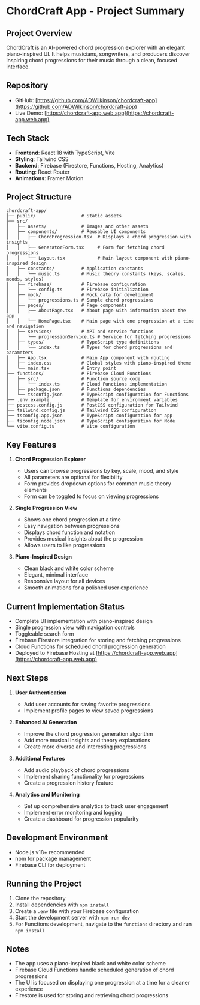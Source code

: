 # ChordCraft App - Project Summary

## Project Overview
ChordCraft is an AI-powered chord progression explorer with an elegant piano-inspired UI. It helps musicians, songwriters, and producers discover inspiring chord progressions for their music through a clean, focused interface.

## Repository
- GitHub: [https://github.com/ADWilkinson/chordcraft-app](https://github.com/ADWilkinson/chordcraft-app)
- Live Demo: [https://chordcraft-app.web.app](https://chordcraft-app.web.app)

## Tech Stack
- **Frontend**: React 18 with TypeScript, Vite
- **Styling**: Tailwind CSS
- **Backend**: Firebase (Firestore, Functions, Hosting, Analytics)
- **Routing**: React Router
- **Animations**: Framer Motion

## Project Structure
```
chordcraft-app/
├── public/                 # Static assets
├── src/
│   ├── assets/             # Images and other assets
│   ├── components/         # Reusable UI components
│   │   ├── ChordProgression.tsx  # Displays a chord progression with insights
│   │   ├── GeneratorForm.tsx     # Form for fetching chord progressions
│   │   └── Layout.tsx            # Main layout component with piano-inspired design
│   ├── constants/          # Application constants
│   │   └── music.ts        # Music theory constants (keys, scales, moods, styles)
│   ├── firebase/           # Firebase configuration
│   │   └── config.ts       # Firebase initialization
│   ├── mock/               # Mock data for development
│   │   └── progressions.ts # Sample chord progressions
│   ├── pages/              # Page components
│   │   ├── AboutPage.tsx   # About page with information about the app
│   │   └── HomePage.tsx    # Main page with one progression at a time and navigation
│   ├── services/           # API and service functions
│   │   └── progressionService.ts # Service for fetching progressions
│   ├── types/              # TypeScript type definitions
│   │   └── index.ts        # Types for chord progressions and parameters
│   ├── App.tsx             # Main App component with routing
│   ├── index.css           # Global styles with piano-inspired theme
│   └── main.tsx            # Entry point
├── functions/              # Firebase Cloud Functions
│   ├── src/                # Function source code
│   │   └── index.ts        # Cloud Functions implementation
│   ├── package.json        # Functions dependencies
│   └── tsconfig.json       # TypeScript configuration for Functions
├── .env.example            # Template for environment variables
├── postcss.config.js       # PostCSS configuration for Tailwind
├── tailwind.config.js      # Tailwind CSS configuration
├── tsconfig.app.json       # TypeScript configuration for app
├── tsconfig.node.json      # TypeScript configuration for Node
└── vite.config.ts          # Vite configuration
```

## Key Features
1. **Chord Progression Explorer**
   - Users can browse progressions by key, scale, mood, and style
   - All parameters are optional for flexibility
   - Form provides dropdown options for common music theory elements
   - Form can be toggled to focus on viewing progressions

2. **Single Progression View**
   - Shows one chord progression at a time
   - Easy navigation between progressions
   - Displays chord function and notation
   - Provides musical insights about the progression
   - Allows users to like progressions

3. **Piano-Inspired Design**
   - Clean black and white color scheme
   - Elegant, minimal interface
   - Responsive layout for all devices
   - Smooth animations for a polished user experience

## Current Implementation Status
- Complete UI implementation with piano-inspired design
- Single progression view with navigation controls
- Toggleable search form
- Firebase Firestore integration for storing and fetching progressions
- Cloud Functions for scheduled chord progression generation
- Deployed to Firebase Hosting at [https://chordcraft-app.web.app](https://chordcraft-app.web.app)

## Next Steps
1. **User Authentication**
   - Add user accounts for saving favorite progressions
   - Implement profile pages to view saved progressions

2. **Enhanced AI Generation**
   - Improve the chord progression generation algorithm
   - Add more musical insights and theory explanations
   - Create more diverse and interesting progressions

3. **Additional Features**
   - Add audio playback of chord progressions
   - Implement sharing functionality for progressions
   - Create a progression history feature

4. **Analytics and Monitoring**
   - Set up comprehensive analytics to track user engagement
   - Implement error monitoring and logging
   - Create a dashboard for progression popularity

## Development Environment
- Node.js v18+ recommended
- npm for package management
- Firebase CLI for deployment

## Running the Project
1. Clone the repository
2. Install dependencies with `npm install`
3. Create a `.env` file with your Firebase configuration
4. Start the development server with `npm run dev`
5. For Functions development, navigate to the `functions` directory and run `npm install`

## Notes
- The app uses a piano-inspired black and white color scheme
- Firebase Cloud Functions handle scheduled generation of chord progressions
- The UI is focused on displaying one progression at a time for a cleaner experience
- Firestore is used for storing and retrieving chord progressions
